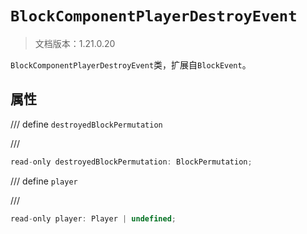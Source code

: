 # `BlockComponentPlayerDestroyEvent`

> 文档版本：1.21.0.20

`BlockComponentPlayerDestroyEvent`类，扩展自`BlockEvent`。

## 属性

/// define
`destroyedBlockPermutation`


///

```js
read-only destroyedBlockPermutation: BlockPermutation;
```


/// define
`player`


///

```js
read-only player: Player | undefined;
```


